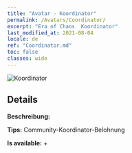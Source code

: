 ```yaml
---
title: "Avatar - Koordinator"
permalink: /Avatars/Coordinator/
excerpt: "Era of Chaos  Koordinator"
last_modified_at: 2021-08-04
locale: de
ref: "Coordinator.md"
toc: false
classes: wide
---
```

 ![Koordinator](/images/a/avatarFrame_15.png)

## Details

 **Beschreibung:**  

 **Tips:** Community-Koordinator-Belohnung 

 **Is available:**  + 

